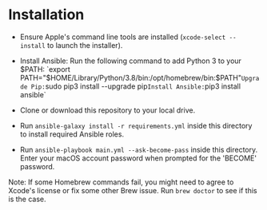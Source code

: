 # Installation

- Ensure Apple's command line tools are installed (`xcode-select --install` to launch the installer).

- Install Ansible:
Run the following command to add Python 3 to your $PATH: `export PATH="$HOME/Library/Python/3.8/bin:/opt/homebrew/bin:$PATH"`
Upgrade Pip: `sudo pip3 install --upgrade pip`
Install Ansible: `pip3 install ansible`

- Clone or download this repository to your local drive.

- Run `ansible-galaxy install -r requirements.yml` inside this directory to install required Ansible roles.

- Run `ansible-playbook main.yml --ask-become-pass` inside this directory. Enter your macOS account password when prompted for the 'BECOME' password.

Note: If some Homebrew commands fail, you might need to agree to Xcode's license or fix some other Brew issue. Run `brew doctor` to see if this is the case.

